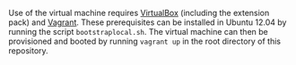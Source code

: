Use of the virtual machine requires [VirtualBox][1] (including the extension pack) and [Vagrant][2]. These prerequisites can be installed in Ubuntu 12.04 by running the script `bootstraplocal.sh`. The virtual machine can then be provisioned and booted by running `vagrant up` in the root directory of this repository.

[1]: https://www.virtualbox.org/wiki/Downloads
[2]: http://www.vagrantup.com/downloads.html

<!-- 1. See PLOS Computational Biology [LaTeX submission guidelines][1]
1. A [short math guide][2] from AMS.

[1]: http://www.ploscompbiol.org/static/latexGuidelines
[2]: ftp://ftp.ams.org/pub/tex/doc/amsmath/short-math-guide.pdf
 -->
